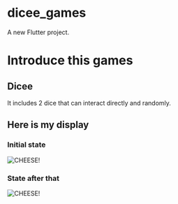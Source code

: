 # dicee_games
A new Flutter project.

# Introduce this games
  ## Dicee
  It includes 2 dice that can interact directly and randomly.
  ## Here is my display
  ### Initial state
  ![CHEESE!](https://github.com/NeoJL13/Flutter/assets/121484753/93e91e11-8e10-4c0d-85e9-f70b7e88335b.png)
  ### State after that
  ![CHEESE!](![image](https://github.com/NeoJL13/Flutter/assets/121484753/10d68350-3f85-467e-b016-82f08cfbfa5d.png)
)
    
  
